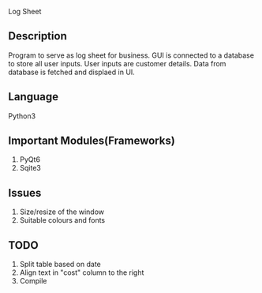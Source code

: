 Log Sheet

## Description
Program to serve as log sheet for business.
GUI is connected to a database to store all user inputs.
User inputs are customer details.
Data from database is fetched and displaed in UI.

## Language
Python3 

## Important Modules(Frameworks)
1. PyQt6
2. Sqite3 

## Issues
1. Size/resize of the window
2. Suitable colours and fonts

## TODO
1. Split table based on date
2. Align text in "cost" column to the right
3. Compile



